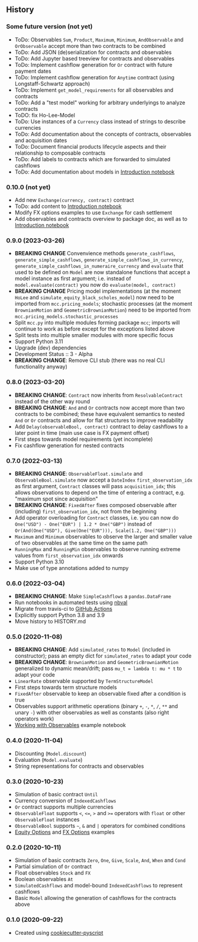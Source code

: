 ## History

### Some future version (not yet)
* ToDo: Observables `Sum`, `Product`, `Maximum`, `Minimum`, `AndObservable` and `OrObservable` accept more than two contracts to be combined
* ToDo: Add JSON (de)serialization for contracts and observables
* ToDo: Add Jupyter based treeview for contracts and observables
* ToDo: Implement cashflow generation for `Or` contract with future payment dates
* ToDo: Implement cashflow generation for `Anytime` contract (using Longstaff-Schwartz approach)
* ToDo: Implement `get_model_requirements` for all observables and contracts
* ToDo: Add a "test model" working for arbitrary underlyings to analyze contracts
* ToDO: fix Ho-Lee-Model
* ToDo: Use instances of a `Currency` class instead of strings to describe currencies
* ToDo: Add documentation about the concepts of contracts, observables and acquisition dates
* ToDo: Document financial products lifecycle aspects and their relationship to composable contracts
* ToDo: Add labels to contracts which are forwarded to simulated cashflows
* ToDo: Add documentation about models in [Introduction notebook](examples/Introduction.ipynb)

### 0.10.0 (not yet)
* Add new `Exchange(currency, contract)` contract
* ToDo: add content to [Introduction notebook](examples/Introduction.ipynb)
* Modify FX options examples to use `Exchange` for cash settlement
* Add observables and contracts overview to package doc, as well as to [Introduction notebook](examples/Introduction.ipynb)

### 0.9.0 (2023-03-26)
* **BREAKING CHANGE** Convenvience methods `generate_cashflows`, `generate_simple_cashflows`, `generate_simple_cashflows_in_currency`, `generate_simple_cashflows_in_numeraire_currency` and `evaluate` that used to be defined on `Model` are now standalone functions that accept a model instance as first argument; i.e. instead of `model.evaluate(contract)` you now do `evaluate(model, contract)`
* **BREAKING CHANGE** Pricing model implementations (at the moment `HoLee` and `simulate_equity_black_scholes_model`) now need to be imported from `mcc.pricing_models`; stochastic processes (at the moment `BrownianMotion` and `GeometricBrownianMotion`) need to be imported from `mcc.pricing_models.stochastic_processes`
* Split `mcc.py` into multiple modules forming package `mcc`; imports will continue to work as before except for the exceptions listed above
* Split tests into multiple smaller modules with more specific focus
* Support Python 3.11
* Upgrade (dev) dependencies
* Development Status :: 3 - Alpha
* **BREAKING CHANGE**: Remove CLI stub (there was no real CLI functionality anyway)

### 0.8.0 (2023-03-20)
* **BREAKING CHANGE**: `Contract` now inherits from `ResolvableContract` instead of the other way round
* **BREAKING CHANGE**: `And` and `Or` contracts now accept more than two contracts to be combined; these have equivalent semantics to nested `And` or `Or` contracts and allow for flat structures to improve readability
* Add `Delay(observableBool, contract)` contract to delay cashflows to a later point in time (main use case is FX payment offset)
* First steps towards model requirements (yet incomplete)
* Fix cashflow generation for nested contracts

### 0.7.0 (2022-03-13)
* **BREAKING CHANGE**: `ObservableFloat.simulate` and `ObservableBool.simulate` now accept a `DateIndex` `first_observation_idx` as first argument, `Contract` classes will pass `acquisition_idx`; this allows observations to depend on the time of entering a contract, e.g. "maximum spot since acquisition"
* **BREAKING CHANGE**: `FixedAfter` fixes composed observable after (including) `first_observation_idx`, not from the beginning
* Add operator overloading for `Contract` classes, i.e. you can now do `One("USD") - One("EUR") | 1.2 * One("GBP")` instead of `Or(And(One("USD"), Give(One("EUR"))), Scale(1.2, One("GBP")))`
* `Maximum` and `Minimum` observables to observe the larger and smaller value of two observables at the same time on the same path
* `RunningMax` and `RunningMin` observables to observe running extreme values from `first_observation_idx` onwards
* Support Python 3.10
* Make use of type annotations added to numpy

### 0.6.0 (2022-03-04)

* **BREAKING CHANGE**: Make `SimpleCashflows` a `pandas.DataFrame`
* Run notebooks in automated tests using [nbval](https://github.com/computationalmodelling/nbval)
* Migrate from travis-ci to [GitHub Actions](https://github.com/luphord/monte-carlo-contracts/actions)
* Explicitly support Python 3.8 and 3.9
* Move history to HISTORY.md

### 0.5.0 (2020-11-08)

* **BREAKING CHANGE**: Add `simulated_rates` to `Model` (included in constructor);
  pass an empty dict for `simulated_rates` to adapt your code
* **BREAKING CHANGE**: `BrownianMotion` and `GeometricBrownianMotion` generalized to
  dynamic mean/drift; pass `mu_t = lambda t: mu * t` to adapt your code
* `LinearRate` observable supported by `TermStructureModel`
* First steps towards term structure models
* `FixedAfter` observable to keep an observable fixed after a condition is true
* Observables support arithmetic operations (binary `+`, `-`, `*`, `/`, `**` and unary `-`)
  with other observables as well as constants (also right operators work)
* [Working with Observables](examples/Observables.ipynb) example notebook

### 0.4.0 (2020-11-04)

* Discounting (`Model.discount`)
* Evaluation (`Model.evaluate`)
* String representations for contracts and observables

### 0.3.0 (2020-10-23)
* Simulation of basic contract `Until`
* Currency conversion of `IndexedCashflows`
* `Or` contract supports multiple currencies
* `ObservableFloat` supports `<`, `<=`, `>` and `>=` operators with `float` or other `ObservableFloat` instances
* `ObservableBool` supports `~`, `&` and `|` operators for combined conditions
* [Equity Options](examples/Equity%20Options.ipynb) and [FX Options](examples/FX%20Options.ipynb) examples

### 0.2.0 (2020-10-11)
* Simulation of basic contracts `Zero`, `One`, `Give`, `Scale`, `And`, `When` and `Cond`
* Partial simulation of `Or` contract
* Float observables `Stock` and `FX`
* Boolean observables `At`
* `SimulatedCashflows` and model-bound `IndexedCashflows` to represent cashflows
* Basic `Model` allowing the generation of cashflows for the contracts above

### 0.1.0 (2020-09-22)
* Created using [cookiecutter-pyscript](https://github.com/luphord/cookiecutter-pyscript)